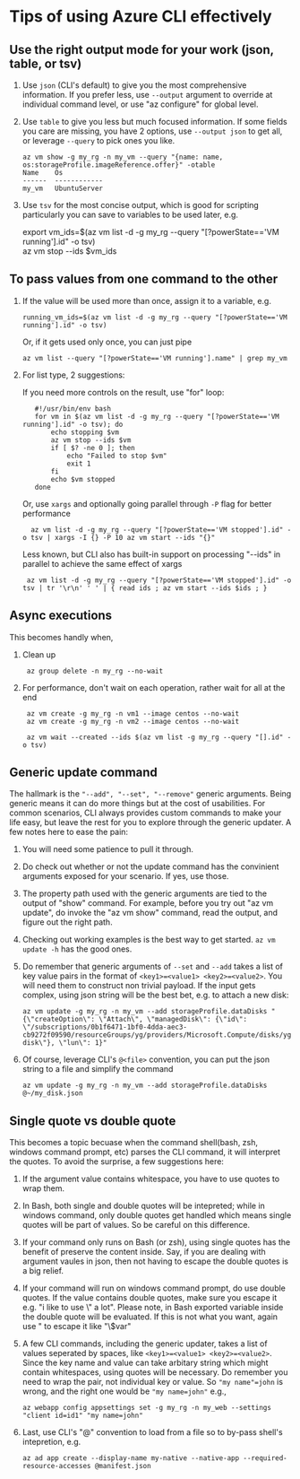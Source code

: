 # Tips of using Azure CLI effectively #

## Use the right output mode for your work (json, table, or tsv) ##
  1. Use `json` (CLI's default) to give you the most comprehensive information. If you prefer less, use `--output` argument to override at individual command level, or use "az configure" for global level.
  2. Use `table` to give you less but much focused information. If some fields you care are missing, you have 2 options, use `--output json` to get all, or leverage `--query` to pick ones you like.
  
         az vm show -g my_rg -n my_vm --query "{name: name, os:storageProfile.imageReference.offer}" -otable
         Name    Os
         ------  ------------
         my_vm   UbuntuServer
         
  3. Use `tsv` for the most concise output, which is good for scripting particularly you can save to variables to be used later, e.g.
        
        export vm_ids=$(az vm list -d -g my_rg --query "[?powerState=='VM running'].id" -o tsv)  
        az vm stop --ids $vm_ids
        
## To pass values from one command to the other ##
  1. If the value will be used more than once, assign it to a variable, e.g.
       
         running_vm_ids=$(az vm list -d -g my_rg --query "[?powerState=='VM running'].id" -o tsv)
       
     Or, if it gets used only once, you can just pipe

         az vm list --query "[?powerState=='VM running'].name" | grep my_vm

  2. For list type, 2 suggestions:

       If you need more controls on the result, use "for" loop:
       
            #!/usr/bin/env bash
            for vm in $(az vm list -d -g my_rg --query "[?powerState=='VM running'].id" -o tsv); do
                echo stopping $vm
                az vm stop --ids $vm
                if [ $? -ne 0 ]; then
                    echo "Failed to stop $vm"
                    exit 1
                fi
                echo $vm stopped
            done
        
       Or, use `xargs` and optionally going parallel through `-P` flag for better performance

           az vm list -d -g my_rg --query "[?powerState=='VM stopped'].id" -o tsv | xargs -I {} -P 10 az vm start --ids "{}"

       Less known, but CLI also has built-in support on processing "--ids" in parallel to achieve the same effect of xargs

          az vm list -d -g my_rg --query "[?powerState=='VM stopped'].id" -o tsv | tr '\r\n' ' ' | { read ids ; az vm start --ids $ids ; }

## Async executions ##
  This becomes handly when,
  1. Clean up

          az group delete -n my_rg --no-wait

  2. For performance, don't wait on each operation, rather wait for all at the end
      
          az vm create -g my_rg -n vm1 --image centos --no-wait
          az vm create -g my_rg -n vm2 --image centos --no-wait
           
          az vm wait --created --ids $(az vm list -g my_rg --query "[].id" -o tsv)

## Generic update command ##
  The hallmark is the `"--add", "--set", "--remove"` generic arguments. Being generic means it can do more things but at the cost of usabilities. For common scenarios, CLI always provides custom commands to make your life easy, but leave the rest for you to explore through the generic updater. A few notes here to ease the pain:

  1. You will need some patience to pull it through.
  2. Do check out whether or not the update command has the convinient arguments exposed for your scenario. If yes, use those.
  3. The property path used with the generic arguments are tied to the output of "show" command. For example, before you try out "az vm update", do invoke the "az vm show" command, read the output, and figure out the right path.
  4. Checking out working examples is the best way to get started. `az vm update -h` has the good ones.
  5. Do remember that generic arguments of `--set` and `--add` takes a list of key value pairs in the format of `<key1>=<value1> <key2>=<value2>`. You will need them to construct non trivial payload. If the input gets complex, using json string will be the best bet, e.g. to attach a new disk:

         az vm update -g my_rg -n my_vm --add storageProfile.dataDisks "{\"createOption\": \"Attach\", \"managedDisk\": {\"id\": \"/subscriptions/0b1f6471-1bf0-4dda-aec3-cb9272f09590/resourceGroups/yg/providers/Microsoft.Compute/disks/yg-disk\"}, \"lun\": 1}"

  6. Of course, leverage CLI's `@<file>` convention, you can put the json string to a file and simplify the command

         az vm update -g my_rg -n my_vm --add storageProfile.dataDisks @~/my_disk.json

## Single quote vs double quote ##
  This becomes a topic becuase when the command shell(bash, zsh, windows command prompt, etc) parses the CLI command, it will interpret the quotes. To avoid the surprise, a few suggestions here:
  1. If the argument value contains whitespace, you have to use quotes to wrap them.
  2. In Bash, both single and double quotes will be intepreted; while in windows command, only double quotes get handled which means single quotes will be part of values. So be careful on this difference.
  3. If your command only runs on Bash (or zsh), using single quotes has the benefit of preserve the content inside. Say, if you are dealing with argument vaules in json, then not having to escape the double quotes is a big relief.
  4. If your command will run on windows command prompt, do use double quotes. If the value contains double quotes, make sure you escape it e.g. "i like to use \\" a lot". Please note, in Bash exported variable inside the double quote will be evaluated. If this is not what you want, again use \" to escape it like "\\$var"
  5. A few CLI commands, including the generic updater, takes a list of values seperated by spaces, like `<key1>=<value1> <key2>=<value2>`. Since the key name and value can take arbitary string which might contain whitespaces, using quotes will be necessary. Do remember you need to wrap the pair, not individual key or value. So `"my name"=john` is wrong, and the right one would be `"my name=john"` e.g.,

         az webapp config appsettings set -g my_rg -n my_web --settings "client id=id1" "my name=john"
  6. Last, use CLI's "@<fiile>" convention to load from a file so to by-pass shell's intepretion, e.g.

         az ad app create --display-name my-native --native-app --required-resource-accesses @manifest.json
